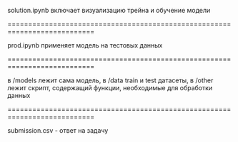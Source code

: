 solution.ipynb включает визуализацию трейна и обучение модели

===========================================================================

prod.ipynb применяет модель на тестовых данных

===========================================================================

в /models лежит сама модель, в /data train и test датасеты, в /other лежит скрипт, содержащий функции, 
необходимые для обработки данных

===========================================================================

submission.csv - ответ на задачу
